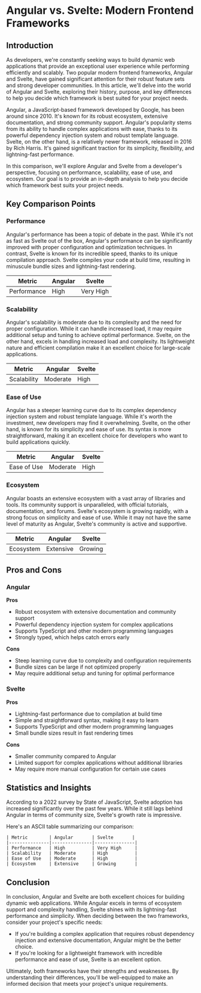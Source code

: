 # Angular vs. Svelte: Modern Frontend Frameworks
## Introduction

As developers, we're constantly seeking ways to build dynamic web applications that provide an exceptional user experience while performing efficiently and scalably. Two popular modern frontend frameworks, Angular and Svelte, have gained significant attention for their robust feature sets and strong developer communities. In this article, we'll delve into the world of Angular and Svelte, exploring their history, purpose, and key differences to help you decide which framework is best suited for your project needs.

Angular, a JavaScript-based framework developed by Google, has been around since 2010. It's known for its robust ecosystem, extensive documentation, and strong community support. Angular's popularity stems from its ability to handle complex applications with ease, thanks to its powerful dependency injection system and robust template language. Svelte, on the other hand, is a relatively newer framework, released in 2016 by Rich Harris. It's gained significant traction for its simplicity, flexibility, and lightning-fast performance.

In this comparison, we'll explore Angular and Svelte from a developer's perspective, focusing on performance, scalability, ease of use, and ecosystem. Our goal is to provide an in-depth analysis to help you decide which framework best suits your project needs.

## Key Comparison Points

### Performance

Angular's performance has been a topic of debate in the past. While it's not as fast as Svelte out of the box, Angular's performance can be significantly improved with proper configuration and optimization techniques. In contrast, Svelte is known for its incredible speed, thanks to its unique compilation approach. Svelte compiles your code at build time, resulting in minuscule bundle sizes and lightning-fast rendering.

| Metric        | Angular       | Svelte       |
|---------------|---------------|---------------|
| Performance   | High          | Very High     |

### Scalability

Angular's scalability is moderate due to its complexity and the need for proper configuration. While it can handle increased load, it may require additional setup and tuning to achieve optimal performance. Svelte, on the other hand, excels in handling increased load and complexity. Its lightweight nature and efficient compilation make it an excellent choice for large-scale applications.

| Metric        | Angular       | Svelte       |
|---------------|---------------|---------------|
| Scalability   | Moderate      | High          |

### Ease of Use

Angular has a steeper learning curve due to its complex dependency injection system and robust template language. While it's worth the investment, new developers may find it overwhelming. Svelte, on the other hand, is known for its simplicity and ease of use. Its syntax is more straightforward, making it an excellent choice for developers who want to build applications quickly.

| Metric        | Angular       | Svelte       |
|---------------|---------------|---------------|
| Ease of Use   | Moderate      | High          |

### Ecosystem

Angular boasts an extensive ecosystem with a vast array of libraries and tools. Its community support is unparalleled, with official tutorials, documentation, and forums. Svelte's ecosystem is growing rapidly, with a strong focus on simplicity and ease of use. While it may not have the same level of maturity as Angular, Svelte's community is active and supportive.

| Metric        | Angular       | Svelte       |
|---------------|---------------|---------------|
| Ecosystem     | Extensive     | Growing       |

## Pros and Cons

### Angular

**Pros**

* Robust ecosystem with extensive documentation and community support
* Powerful dependency injection system for complex applications
* Supports TypeScript and other modern programming languages
* Strongly typed, which helps catch errors early

**Cons**

* Steep learning curve due to complexity and configuration requirements
* Bundle sizes can be large if not optimized properly
* May require additional setup and tuning for optimal performance

### Svelte

**Pros**

* Lightning-fast performance due to compilation at build time
* Simple and straightforward syntax, making it easy to learn
* Supports TypeScript and other modern programming languages
* Small bundle sizes result in fast rendering times

**Cons**

* Smaller community compared to Angular
* Limited support for complex applications without additional libraries
* May require more manual configuration for certain use cases

## Statistics and Insights

According to a 2022 survey by State of JavaScript, Svelte adoption has increased significantly over the past few years. While it still lags behind Angular in terms of community size, Svelte's growth rate is impressive.

Here's an ASCII table summarizing our comparison:

```
| Metric        | Angular       | Svelte       |
|---------------|---------------|---------------|
| Performance   | High          | Very High     |
| Scalability   | Moderate      | High          |
| Ease of Use   | Moderate      | High          |
| Ecosystem     | Extensive     | Growing       |
```

## Conclusion

In conclusion, Angular and Svelte are both excellent choices for building dynamic web applications. While Angular excels in terms of ecosystem support and complexity handling, Svelte shines with its lightning-fast performance and simplicity. When deciding between the two frameworks, consider your project's specific needs:

* If you're building a complex application that requires robust dependency injection and extensive documentation, Angular might be the better choice.
* If you're looking for a lightweight framework with incredible performance and ease of use, Svelte is an excellent option.

Ultimately, both frameworks have their strengths and weaknesses. By understanding their differences, you'll be well-equipped to make an informed decision that meets your project's unique requirements.